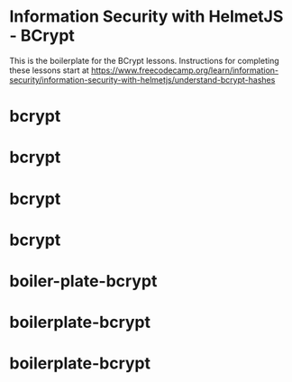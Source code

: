 # Information Security with HelmetJS - BCrypt

This is the boilerplate for the BCrypt lessons. Instructions for completing these lessons start at https://www.freecodecamp.org/learn/information-security/information-security-with-helmetjs/understand-bcrypt-hashes
# bcrypt
# bcrypt
# bcrypt
# bcrypt
# boiler-plate-bcrypt
# boilerplate-bcrypt
# boilerplate-bcrypt
